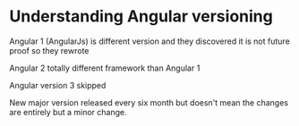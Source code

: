 # Understanding Angular versioning

Angular 1 (AngularJs) is different version and they discovered it is not future proof so they rewrote

Angular 2 totally different framework than Angular 1

Angular version 3 skipped

New major version released every six month but doesn't mean the changes are entirely but a minor change.
